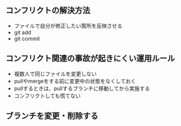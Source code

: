## コンフリクトの解決方法
- ファイルで自分が修正したい箇所を反映させる
- git add
- git commit

## コンフリクト関連の事故が起きにくい運用ルール

- 複数人で同じファイルを変更しない
- pullやmergeをする前に変更中の状態をなくしておく
- pullするときは、pullするブランチに移動してから実施する
- コンフリクトしても慌てない

## ブランチを変更・削除する
